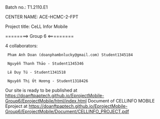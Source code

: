 Batch no.: T1.2110.E1

CENTER NAME: ACE-HCMC-2-FPT

Project title: CeLL Infor Mobile

========> Group 6 <=========

4 collaborators:

     Pham Anh Doan (doanphambnlucky@gmail.com) Student1345184

     Nguyễn Thanh Thảo - Student1345346
     
     Lê Duy Tú - Student1341518
     
     Nguyễn Thị Út Hương - Student1318426


 Our site is ready to be published at https://doanftpaptech.github.io/EprojectMobile-Group6/EprojectMobile/html/index.html
 Document of CELLINFO MOBILE Eproject at https://doanftpaptech.github.io/EprojectMobile-Group6/EprojectMobile/Document/CELLINFO_PROJECT.pdf


